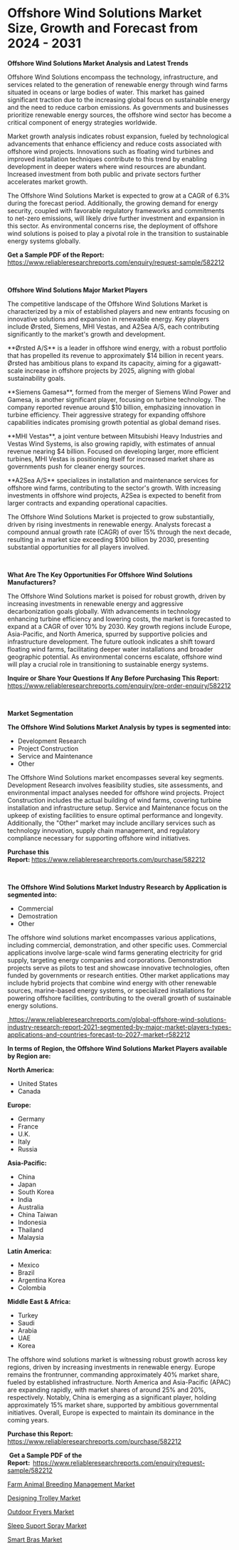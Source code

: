 <p><h1>Offshore Wind Solutions Market Size, Growth and Forecast from 2024 - 2031</h1></p><p><strong>Offshore Wind Solutions Market Analysis and Latest Trends</strong></p>
<p><p>Offshore Wind Solutions encompass the technology, infrastructure, and services related to the generation of renewable energy through wind farms situated in oceans or large bodies of water. This market has gained significant traction due to the increasing global focus on sustainable energy and the need to reduce carbon emissions. As governments and businesses prioritize renewable energy sources, the offshore wind sector has become a critical component of energy strategies worldwide.</p><p>Market growth analysis indicates robust expansion, fueled by technological advancements that enhance efficiency and reduce costs associated with offshore wind projects. Innovations such as floating wind turbines and improved installation techniques contribute to this trend by enabling development in deeper waters where wind resources are abundant. Increased investment from both public and private sectors further accelerates market growth.</p><p>The Offshore Wind Solutions Market is expected to grow at a CAGR of 6.3% during the forecast period. Additionally, the growing demand for energy security, coupled with favorable regulatory frameworks and commitments to net-zero emissions, will likely drive further investment and expansion in this sector. As environmental concerns rise, the deployment of offshore wind solutions is poised to play a pivotal role in the transition to sustainable energy systems globally.</p></p>
<p><strong>Get a Sample PDF of the Report:&nbsp;</strong> <a href="https://www.reliableresearchreports.com/enquiry/request-sample/582212?utm_campaign=16&utm_medium=2&utm_source=Github&utm_content=ia&utm_term=27092024&utm_id=offshore-wind-solutions">https://www.reliableresearchreports.com/enquiry/request-sample/582212</a></p>
<p>&nbsp;</p>
<p><strong>Offshore Wind Solutions Major Market Players</strong></p>
<p><p>The competitive landscape of the Offshore Wind Solutions Market is characterized by a mix of established players and new entrants focusing on innovative solutions and expansion in renewable energy. Key players include Ørsted, Siemens, MHI Vestas, and A2Sea A/S, each contributing significantly to the market's growth and development.</p><p>**Ørsted A/S** is a leader in offshore wind energy, with a robust portfolio that has propelled its revenue to approximately $14 billion in recent years. Ørsted has ambitious plans to expand its capacity, aiming for a gigawatt-scale increase in offshore projects by 2025, aligning with global sustainability goals.</p><p>**Siemens Gamesa**, formed from the merger of Siemens Wind Power and Gamesa, is another significant player, focusing on turbine technology. The company reported revenue around $10 billion, emphasizing innovation in turbine efficiency. Their aggressive strategy for expanding offshore capabilities indicates promising growth potential as global demand rises.</p><p>**MHI Vestas**, a joint venture between Mitsubishi Heavy Industries and Vestas Wind Systems, is also growing rapidly, with estimates of annual revenue nearing $4 billion. Focused on developing larger, more efficient turbines, MHI Vestas is positioning itself for increased market share as governments push for cleaner energy sources.</p><p>**A2Sea A/S** specializes in installation and maintenance services for offshore wind farms, contributing to the sector's growth. With increasing investments in offshore wind projects, A2Sea is expected to benefit from larger contracts and expanding operational capacities.</p><p>The Offshore Wind Solutions Market is projected to grow substantially, driven by rising investments in renewable energy. Analysts forecast a compound annual growth rate (CAGR) of over 15% through the next decade, resulting in a market size exceeding $100 billion by 2030, presenting substantial opportunities for all players involved.</p></p>
<p>&nbsp;</p>
<p><strong>What Are The Key Opportunities For Offshore Wind Solutions Manufacturers?</strong></p>
<p><p>The Offshore Wind Solutions market is poised for robust growth, driven by increasing investments in renewable energy and aggressive decarbonization goals globally. With advancements in technology enhancing turbine efficiency and lowering costs, the market is forecasted to expand at a CAGR of over 10% by 2030. Key growth regions include Europe, Asia-Pacific, and North America, spurred by supportive policies and infrastructure development. The future outlook indicates a shift toward floating wind farms, facilitating deeper water installations and broader geographic potential. As environmental concerns escalate, offshore wind will play a crucial role in transitioning to sustainable energy systems.</p></p>
<p><strong>Inquire or Share Your Questions If Any Before Purchasing This Report:</strong> <a href="https://www.reliableresearchreports.com/enquiry/pre-order-enquiry/582212?utm_campaign=16&utm_medium=2&utm_source=Github&utm_content=ia&utm_term=27092024&utm_id=offshore-wind-solutions">https://www.reliableresearchreports.com/enquiry/pre-order-enquiry/582212</a></p>
<p>&nbsp;</p>
<p><strong>Market Segmentation</strong></p>
<p><strong>The Offshore Wind Solutions Market Analysis by types is segmented into:</strong></p>
<p><ul><li>Development Research</li><li>Project Construction</li><li>Service and Maintenance</li><li>Other</li></ul></p>
<p><p>The Offshore Wind Solutions market encompasses several key segments. Development Research involves feasibility studies, site assessments, and environmental impact analyses needed for offshore wind projects. Project Construction includes the actual building of wind farms, covering turbine installation and infrastructure setup. Service and Maintenance focus on the upkeep of existing facilities to ensure optimal performance and longevity. Additionally, the "Other" market may include ancillary services such as technology innovation, supply chain management, and regulatory compliance necessary for supporting offshore wind initiatives.</p></p>
<p><strong>Purchase this Report:&nbsp;</strong><a href="https://www.reliableresearchreports.com/purchase/582212?utm_campaign=16&utm_medium=2&utm_source=Github&utm_content=ia&utm_term=27092024&utm_id=offshore-wind-solutions">https://www.reliableresearchreports.com/purchase/582212</a></p>
<p>&nbsp;</p>
<p><strong>The Offshore Wind Solutions Market Industry Research by Application is segmented into:</strong></p>
<p><ul><li>Commercial</li><li>Demostration</li><li>Other</li></ul></p>
<p><p>The offshore wind solutions market encompasses various applications, including commercial, demonstration, and other specific uses. Commercial applications involve large-scale wind farms generating electricity for grid supply, targeting energy companies and corporations. Demonstration projects serve as pilots to test and showcase innovative technologies, often funded by governments or research entities. Other market applications may include hybrid projects that combine wind energy with other renewable sources, marine-based energy systems, or specialized installations for powering offshore facilities, contributing to the overall growth of sustainable energy solutions.</p></p>
<p><a href="https://www.reliableresearchreports.com/global-offshore-wind-solutions-industry-research-report-2021-segmented-by-major-market-players-types-applications-and-countries-forecast-to-2027-market-r582212?utm_campaign=16&utm_medium=2&utm_source=Github&utm_content=ia&utm_term=27092024&utm_id=offshore-wind-solutions">&nbsp;https://www.reliableresearchreports.com/global-offshore-wind-solutions-industry-research-report-2021-segmented-by-major-market-players-types-applications-and-countries-forecast-to-2027-market-r582212</a></p>
<p><strong>In terms of Region, the Offshore Wind Solutions Market Players available by Region are:</strong></p>
<p>
    <p> <strong> North America: </strong>
        <ul>
            <li>United States</li>
            <li>Canada</li>
        </ul>
        </p> 
    <p> <strong> Europe: </strong>
        <ul>
            <li>Germany</li>
            <li>France</li>
            <li>U.K.</li>
            <li>Italy</li>
            <li>Russia</li>
        </ul>
        </p> 
    <p> <strong> Asia-Pacific: </strong>
        <ul>
            <li>China</li>
            <li>Japan</li>
            <li>South Korea</li>
            <li>India</li>
            <li>Australia</li>
            <li>China Taiwan</li>
            <li>Indonesia</li>
            <li>Thailand</li>
            <li>Malaysia</li>
        </ul>
        </p> 
    <p> <strong> Latin America: </strong>
        <ul>
            <li>Mexico</li>
            <li>Brazil</li>
            <li>Argentina Korea</li>
            <li>Colombia</li>
        </ul>
        </p> 
    <p> <strong> Middle East & Africa: </strong>
        <ul>
            <li>Turkey</li>
            <li>Saudi</li>
            <li>Arabia</li>
            <li>UAE</li>
            <li>Korea</li>
        </ul>
    </p>
    </p>
<p><p>The offshore wind solutions market is witnessing robust growth across key regions, driven by increasing investments in renewable energy. Europe remains the frontrunner, commanding approximately 40% market share, fueled by established infrastructure. North America and Asia-Pacific (APAC) are expanding rapidly, with market shares of around 25% and 20%, respectively. Notably, China is emerging as a significant player, holding approximately 15% market share, supported by ambitious governmental initiatives. Overall, Europe is expected to maintain its dominance in the coming years.</p></p>
<p><strong>Purchase this Report: </strong><a href="https://www.reliableresearchreports.com/purchase/582212?utm_campaign=16&utm_medium=2&utm_source=Github&utm_content=ia&utm_term=27092024&utm_id=offshore-wind-solutions">https://www.reliableresearchreports.com/purchase/582212</a></p>
<p>&nbsp;<strong>Get a Sample PDF of the Report:&nbsp;&nbsp;</strong><a href="https://www.reliableresearchreports.com/enquiry/request-sample/582212?utm_campaign=16&utm_medium=2&utm_source=Github&utm_content=ia&utm_term=27092024&utm_id=offshore-wind-solutions">https://www.reliableresearchreports.com/enquiry/request-sample/582212</a></p>
<p><strong></strong></p>
<p><p><a href="https://github.com/MarciaRunte/Market-Research-Report-List-1/blob/main/farm-animal-breeding-management-market.md?utm_campaign=16&utm_medium=2&utm_source=Github&utm_content=ia&utm_term=27092024&utm_id=offshore-wind-solutions">Farm Animal Breeding Management Market</a></p><p><a href="https://issuu.com/reportprime-2/docs/designing-trolley-market-size-2030._8b5a71193e9117?utm_campaign=16&utm_medium=2&utm_source=Github&utm_content=ia&utm_term=27092024&utm_id=offshore-wind-solutions">Designing Trolley Market</a></p><p><a href="https://www.linkedin.com/pulse/market-forecasting-change-global-outdoor-fryers-dynamics-qr3rf?utm_campaign=16&utm_medium=2&utm_source=Github&utm_content=ia&utm_term=27092024&utm_id=offshore-wind-solutions">Outdoor Fryers Market</a></p><p><a href="https://issuu.com/reportprime-2/docs/sleep-suport-spray-market-size-2030_289c89bde4a043?utm_campaign=16&utm_medium=2&utm_source=Github&utm_content=ia&utm_term=27092024&utm_id=offshore-wind-solutions">Sleep Suport Spray Market</a></p><p><a href="https://www.linkedin.com/pulse/smart-bras-market-share-analysis-growth-trends-forecasts-ekdwf?utm_campaign=16&utm_medium=2&utm_source=Github&utm_content=ia&utm_term=27092024&utm_id=offshore-wind-solutions">Smart Bras Market</a></p></p>